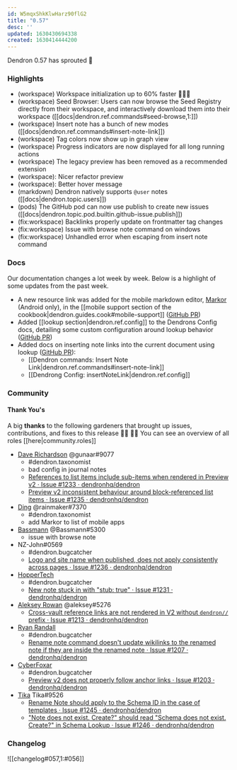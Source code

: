 ```yaml
---
id: W5mqxShkKlwHarz90flG2
title: "0.57"
desc: ''
updated: 1630430694338
created: 1630414444200
---
```


Dendron 0.57 has sprouted  🌱

### Highlights

- (workspace) Workspace initialization up to 60% faster 🚀🚀🚀
- (workspace) Seed Browser: Users can now browse the Seed Registry directly from their workspace, and interactively download them into their workspace ([[docs|dendron.ref.commands#seed-browse,1:]])
- (workspace) Insert note has a bunch of new modes  ([[docs|dendron.ref.commands#insert-note-link]])
- (workspace) Tag colors now show up in graph view
- (workspace) Progress indicators are now displayed for all long running actions
- (workspace) The legacy preview has been removed as a recommended extension
- (workspace): Nicer refactor preview
- (workspace): Better hover message
- (markdown) Dendron natively supports `@user` notes ([[docs|dendron.topic.users]])
- (pods) The GitHub pod can now use publish to create new issues ([[docs|dendron.topic.pod.builtin.github-issue.publish]])
- (fix:workspace) Backlinks properly update on frontmatter tag changes
- (fix:workspace) Issue with browse note command on windows
- (fix:workspace) Unhandled error when escaping from insert note command

### Docs

Our documentation changes a lot week by week. Below is a highlight of some updates from the past week.

- A new resource link was added for the mobile markdown editor, [Markor](https://github.com/gsantner/markor) (Android only), in the [[mobile support section of the cookbook|dendron.guides.cook#mobile-support]] ([GitHub PR](https://github.com/dendronhq/dendron-site/pull/173))
- Added [[lookup section|dendron.ref.config]] to the Dendrons Config docs, detailing some custom configuration around lookup behavior ([GitHub PR](https://github.com/dendronhq/dendron-site/pull/172/))
- Added docs on inserting note links into the current document using lookup ([GitHub PR](https://github.com/dendronhq/dendron-site/pull/170)):
  - [[Dendron commands: Insert Note Link|dendron.ref.commands#insert-note-link]]
  - [[Dendrong Config: insertNoteLink|dendron.ref.config]]

### Community

#### Thank You's

A big **thanks** to the following gardeners that brought up issues, contributions, and fixes to this release :man_farmer: :woman_farmer: 
You can see an overview of all roles [[here|community.roles]]

- [Dave Richardson](https://github.com/djradon) @gunaar#9077 
  - #dendron.taxonomist
  - bad config in journal notes
  - [References to list items include sub-items when rendered in Preview v2 · Issue #1233 · dendronhq/dendron](https://github.com/dendronhq/dendron/issues/1233)
  - [Preview v2 inconsistent behaviour around block-referenced list items · Issue #1235 · dendronhq/dendron](https://github.com/dendronhq/dendron/issues/1235)
- [Ding](https://github.com/Ding-Fan) @rainmaker#7370 
  - #dendron.taxonomist
  - add Markor to list of mobile apps 
- [Bassmann](https://github.com/Bassmann) @Bassmann#5300 
  - issue with browse note
- NZ-John#0569
  - #dendron.bugcatcher
  - [Logo and site name when published, does not apply consistently across pages · Issue #1236 · dendronhq/dendron](https://github.com/dendronhq/dendron/issues/1236)
- [HopperTech](https://github.com/HopperTech)
  - #dendron.bugcatcher
  - [New note stuck in with "stub: true" · Issue #1231 · dendronhq/dendron](https://github.com/dendronhq/dendron/issues/1231)
- [Aleksey Rowan](https://github.com/aleksey-rowan) @aleksey#5276
  - [Cross-vault reference links are not rendered in V2 without `dendron//` prefix · Issue #1213 · dendronhq/dendron](https://github.com/dendronhq/dendron/issues/1213)
- [Ryan Randall](https://github.com/ryan-p-randall)
  - #dendron.bugcatcher
  - [Rename note command doesn't update wikilinks to the renamed note if they are inside the renamed note · Issue #1207 · dendronhq/dendron](https://github.com/dendronhq/dendron/issues/1207)
- [CyberFoxar](https://github.com/CyberFoxar)
  - #dendron.bugcatcher
  - [Preview v2 does not properly follow anchor links · Issue #1203 · dendronhq/dendron](https://github.com/dendronhq/dendron/issues/1203)
- [Tika](https://github.com/SR--) Tika#9526
  - [Rename Note should apply to the Schema ID in the case of templates · Issue #1245 · dendronhq/dendron](https://github.com/dendronhq/dendron/issues/1245)
  - ["Note does not exist. Create?" should read "Schema does not exist. Create?" in Schema Lookup · Issue #1246 · dendronhq/dendron](https://github.com/dendronhq/dendron/issues/1246)


### Changelog

![[changelog#057,1:#056]]
